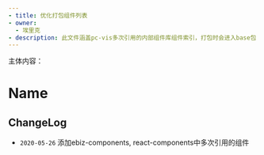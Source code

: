 ```yaml
---
- title: 优化打包组件列表
- owner:
  - 埃里克
- description: 此文件涵盖pc-vis多次引用的内部组件库组件索引，打包时会进入base包
---
```

主体内容：
# Name


## ChangeLog
- `2020-05-26` 添加ebiz-components, react-components中多次引用的组件